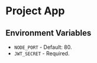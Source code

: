 # Project App

## Environment Variables

 - `NODE_PORT` - Default: 80.
 - `JWT_SECRET` - Required.
 